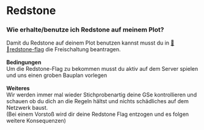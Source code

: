 # Redstone

### Wie erhalte/benutze ich Redstone auf meinem Plot?

Damit du Redstone auf deinem Plot benutzen kannst musst du in ⁠[🎫┃redstone-flag](https://megabuild.de/redstone/) die Freischaltung beantragen.\
\
**Bedingungen** \
Um die Redstone-Flag zu bekommen musst du aktiv auf dem Server spielen und uns einen groben Bauplan vorlegen\
\
**Weiteres** \
Wir werden immer mal wieder Stichprobenartig deine GSe kontrollieren und schauen ob du dich an die Regeln hältst und nichts schädliches auf dem Netzwerk baust. \
(Bei einem Vorstoß wird dir deine Redstone Flag entzogen und es folgen weitere Konsequenzen)
